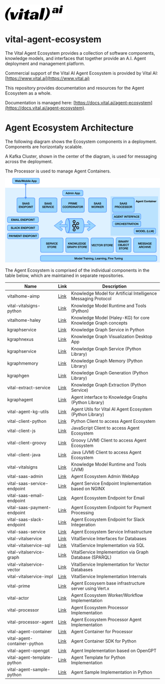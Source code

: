 <img src="assets/vital-logo-black.png" alt="Vital AI Logo" width="200">

# vital-agent-ecosystem

The Vital Agent Ecosystem provides a collection of software components, knowledge models, and interfaces that together provide an A.I. Agent deployment and management platform.

Commercial support of the Vital AI Agent Ecosystem is provided by Vital AI: [https://www.vital.ai](https://www.vital.ai)

This repository provides documentation and resources for the Agent Ecosystem as a whole.

Documentation is managed here: [https://docs.vital.ai/agent-ecosystem](https://docs.vital.ai/agent-ecosystem).

# Agent Ecosystem Architecture

The following diagram shows the Ecosystem components in a deployment. Components are horizontally scalable.

A Kafka Cluster, shown in the center of the diagram, is used for messaging across the deployment.

The Processor is used to manage Agent Containers.

<img src="assets/agent-ecosystem-arch.png" alt="Vital Agent Ecosystem Architecture">

The Agent Ecosystem is comprised of the individual components in the table below, which are maintained in separate repositories.

| Name | Link                                                             | Description                                                    |
|-----|------------------------------------------------------------------|----------------------------------------------------------------|
| vitalhome-aimp | [Link](https://github.com/vital-ai/vitalhome-aimp)               | Knowledge Model for Artificial Intelligence Messaging Protocol |
| vital-vitalsigns-python | [Link](https://github.com/vital-ai/vital-vitalsigns-python)      | Knowledge Model Runtime and Tools (Python)                     |
| vitalhome-haley    | [Link](https://github.com/vital-ai/vitalhome-haley)              | Knowledge Model (Haley-KG) for core Knowledge Graph concepts   |
| kgraphservice | [Link](https://github.com/vital-ai/kgraphservice)                | Knowledge Graph Service in Python                              |
| kgraphnexus | [Link](https://www.kgraphnexus.com/)                             | Knowledge Graph Visualization Desktop App                              |
| kgraphservice | [Link](https://github.com/vital-ai/kgraphservice)                | Knowledge Graph Service (Python Library)                              |
| kgraphmemory | [Link](https://github.com/vital-ai/kgraphmemory)                 | Knowledge Graph Memory (Python Library)                            |
| kgraphgen | [Link](https://github.com/vital-ai/kgraphgen)                    | Knowledge Graph Generation (Python Library)                            |
| vital-extract-service | [Link](https://github.com/vital-ai/vital-extract-service-python) | Knowledge Graph Extraction (Python Service)                            |
| kgraphagent | [Link](https://github.com/vital-ai/kgraphagent)                  | Agent interface to Knowledge Graphs (Python Library)                            |
| vital-agent-kg-utils | [Link](https://github.com/vital-ai/vital-agent-kg-utils)         | Agent Utils for Vital AI Agent Ecosystem (Python Library)                            |
| vital-client-python | [Link](https://github.com/vital-ai/vital-client-python)          | Python Client to access Agent Ecosystem                        |
| vital-client-js | [Link](https://github.com/vital-ai/vital-client-js)              | JavaScript Client to access Agent Ecosystem                    |
| vital-client-groovy | [Link](https://github.com/vital-ai/vital-client-groovy)          | Groovy (JVM) Client to access Agent Ecosystem                  |
| vital-client-java | [Link](https://github.com/vital-ai/vital-client-java)            | Java (JVM) Client to access Agent Ecosystem                    |
| vital-vitalsigns | [Link](https://github.com/vital-ai/vital-vitalsigns)             | Knowledge Model Runtime and Tools (JVM)                        |
| vital-saas-admin | [Link](https://github.com/vital-ai/vital-saas-admin)             | Agent Ecosystem Admin WebApp                                   |
| vital-saas-service-endpoint | [Link](https://github.com/vital-ai/vital-saas-service-endpoint)  | Agent Service Endpoint Implementation based on NGINX           |
| vital-saas-email-endpoint | [Link](https://github.com/vital-ai/vital-saas-email-endpoint)    | Agent Ecosystem Endpoint for Email                             |
| vital-saas-payment-endpoint | [Link](https://github.com/vital-ai/vital-saas-payment-endpoint)  | Agent Ecosystem Endpoint for Payment Processing                |
| vital-saas-slack-endpoint | [Link](https://github.com/vital-ai/vital-saas-slack-endpoint)    | Agent Ecosystem Endpoint for Slack Integeration                |
| vital-saas-service | [Link](https://github.com/vital-ai/vital-saas-service)           | Agent Ecosystem Service Infrastructure                         |
| vital-vitalservice | [Link](https://github.com/vital-ai/vital-vitalservice)           | VitalService Interfaces for Databases                          |
| vital-vitalservice-sql | [Link](https://github.com/vital-ai/vital-vitalservice-sql)       | VitalService Implementation via SQL                            |
| vital-vitalservice-graph | [Link](https://github.com/vital-ai/vital-vitalservice-graph)     | VitalService Implementation via Graph Database (SPARQL)        |
| vital-vitalservice-vector | [Link](https://github.com/vital-ai/vital-vitalservice-vector)    | VitalService Implementation for Vector Databases               |
| vital-vitalservice-impl | [Link](https://github.com/vital-ai/vital-vitalservice-impl)      | VitalService Implementation Internals                          |
| vital-prime | [Link](https://github.com/vital-ai/vital-prime)                  | Agent Ecosysem base infrastructure server using Vert.x         |
| vital-actor | [Link](https://github.com/vital-ai/vital-actor)                  | Agent Ecosystem Worker/Workflow Implementation                 |
| vital-processor | [Link](https://github.com/vital-ai/vital-processor)              | Agent Ecosystem Processor Implementation                       |
| vital-processor-agent | [Link](https://github.com/vital-ai/vital-processor-agent)        | Agent Ecosystem Processor Agent Implementation                 |
| vital-agent-container | [Link](https://github.com/vital-ai/vital-agent-container)        | Agent Container for Processor                                  |
| vital-agent-container-python | [Link](https://github.com/vital-ai/vital-agent-container-python) | Agent Container SDK for Python                                 |
| vital-agent-opengpt | [Link](https://github.com/vital-ai/vital-agent-opengpt)          | Agent Implementation based on OpenGPT                          |
| vital-agent-template-python | [Link](https://github.com/vital-ai/vital-agent-template-python)  | Agent Template for Python Implementation                       |
| vital-agent-sample-python | [Link](https://github.com/vital-ai/vital-agent-sample-python)    | Agent Sample Implementation in Python                          |

